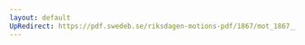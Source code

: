 ```yaml
---
layout: default
UpRedirect: https://pdf.swedeb.se/riksdagen-motions-pdf/1867/mot_1867__ak__00234/mot_1867__ak__00234_001.pdf
---
```


